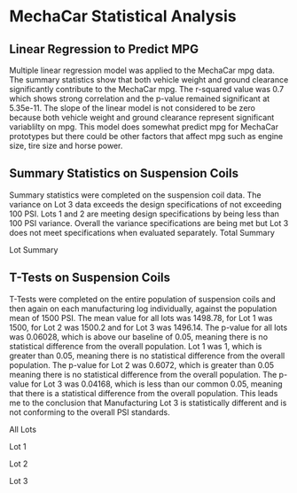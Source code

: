 # MechaCar Statistical Analysis

## Linear Regression to Predict MPG
Multiple linear regression model was applied to the MechaCar mpg data. The summary statistics show that both vehicle weight and ground clearance significantly contribute to the MechaCar mpg. The r-squared value was 0.7 which shows strong correlation and the p-value remained significant at 5.35e-11. The slope of the linear model is not considered to be zero because both vehicle weight and ground clearance represent significant variablilty on mpg. This model does somewhat predict mpg for MechaCar prototypes but there could be other factors that affect mpg such as engine size, tire size and horse power.

## Summary Statistics on Suspension Coils
Summary statistics were completed on the suspension coil data. The variance on Lot 3 data exceeds the design specifications of not exceeding 100 PSI. Lots 1 and 2 are meeting design specifications by being less than 100 PSI variance. Overall the variance specifications are being met but Lot 3 does not meet specifications when evaluated separately.
Total Summary

Lot Summary


## T-Tests on Suspension Coils
T-Tests were completed on the entire population of suspension coils and then again on each manufacturing log individually, against the population mean of 1500 PSI. The mean value for all lots was 1498.78, for Lot 1 was 1500, for Lot 2 was 1500.2 and for Lot 3 was 1496.14. The p-value for all lots was 0.06028, which is above our baseline of 0.05, meaning there is no statistical difference from the overall population. Lot 1 was 1, which is greater than 0.05, meaning there is no statistical difference from the overall population. The p-value for Lot 2 was 0.6072, which is greater than 0.05 meaning there is no statistical difference from the overall population. The p-value for Lot 3 was 0.04168, which is less than our common 0.05, meaning that there is a statistical difference from the overall population. This leads me to the conclusion that Manufacturing Lot 3 is statistically different and is not conforming to the overall PSI standards.

All Lots

Lot 1

Lot 2

Lot 3



